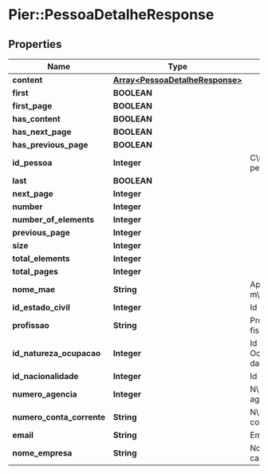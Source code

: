 # Pier::PessoaDetalheResponse

## Properties
Name | Type | Description | Notes
------------ | ------------- | ------------- | -------------
**content** | [**Array&lt;PessoaDetalheResponse&gt;**](PessoaDetalheResponse.md) |  | [optional] 
**first** | **BOOLEAN** |  | [optional] 
**first_page** | **BOOLEAN** |  | [optional] 
**has_content** | **BOOLEAN** |  | [optional] 
**has_next_page** | **BOOLEAN** |  | [optional] 
**has_previous_page** | **BOOLEAN** |  | [optional] 
**id_pessoa** | **Integer** | C\u00C3\u00B3digo identificador da pessoa | [optional] 
**last** | **BOOLEAN** |  | [optional] 
**next_page** | **Integer** |  | [optional] 
**number** | **Integer** |  | [optional] 
**number_of_elements** | **Integer** |  | [optional] 
**previous_page** | **Integer** |  | [optional] 
**size** | **Integer** |  | [optional] 
**total_elements** | **Integer** |  | [optional] 
**total_pages** | **Integer** |  | [optional] 
**nome_mae** | **String** | Apresenta o nome da m\u00C3\u00A3e da pessoa fisica | [optional] 
**id_estado_civil** | **Integer** | Id Estado civil da pessoa fisica | [optional] 
**profissao** | **String** | Profiss\u00C3\u00A3o da pessoa fisica | [optional] 
**id_natureza_ocupacao** | **Integer** | Id Natureza Ocupa\u00C3\u00A7\u00C3\u00A3o da pessoa fisica | [optional] 
**id_nacionalidade** | **Integer** | Id Nacionalidade da pessoa fisica | [optional] 
**numero_agencia** | **Integer** | N\u00C3\u00BAmero da ag\u00C3\u00AAncia. | [optional] 
**numero_conta_corrente** | **String** | N\u00C3\u00BAmero da conta corrente. | [optional] 
**email** | **String** | Email da pessoa fisica | [optional] 
**nome_empresa** | **String** | Nome que deve ser impresso no cart\u00C3\u00A3o | [optional] 



